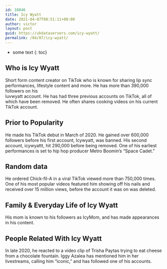 ```yaml
---
id: 10846
title: Icy Wyatt
date: 2021-04-07T08:51:11+00:00
author: victor
layout: post
guid: https://ukdataservers.com/icy-wyatt/
permalink: /04/07/icy-wyatt/
---
```


* some text
{: toc}


## Who is Icy Wyatt



Short form content creator on TikTok who is known for sharing lip sync performances, lifestyle content and more. He has more than 390,000 followers on his<br /> luvwyatt account. He has had three previous accounts on TikTok, all of which have been removed. He often shares cooking videos on his current TikTok account.

                
                
                
## Prior to Popularity



He made his TikTok debut in March of 2020. He gained over 600,000 followers before his first account, Icywyatt, was banned. His second account, icywyattt, hit 290,000 before being removed. One of his earliest performances is set to hip hop producer Metro Boomin&#8217;s &#8220;Space Cadet.&#8221;

                
                
                
## Random data



He ordered Chick-fil-A in a viral TikTok viewed more than 750,000 times. One of his most popular videos featured him showing off his nails and received over 15 million views, before the account it was on was deleted. 

                
                
                
## Family & Everyday Life of Icy Wyatt



His mom is known to his followers as IcyMom, and has made appearances in his content.  

                
                
                
## People Related With Icy Wyatt



In late 2020, he reacted to a video clip of Trisha Paytas trying to eat cheese from a chocolate fountain. Iggy Azalea has mentioned him in her livestreams, calling him &#8220;iconic,&#8221; and has followed one of his accounts. 

                
              
            
          
          
          